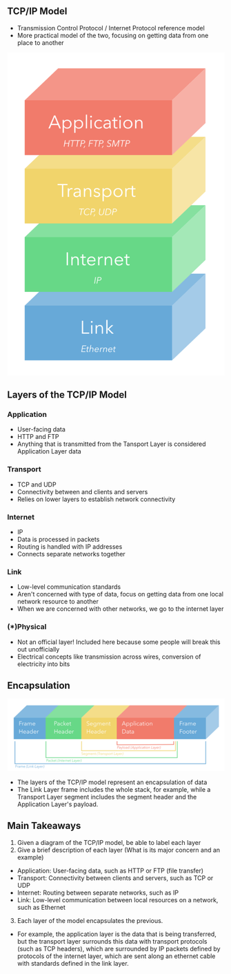 ## TCP/IP Model
- Transmission Control Protocol / Internet Protocol reference model
- More practical model of the two, focusing on getting data from one place to another

![tcp-ip model](./tcp-ip-model.svg)

## Layers of the TCP/IP Model
  ### Application
  - User-facing data
  - HTTP and FTP
  - Anything that is transmitted from the Tansport Layer is considered Application Layer data

  ### Transport
  - TCP and UDP
  - Connectivity between and clients and servers
  - Relies on lower layers to establish network connectivity

  ### Internet
  - IP
  - Data is processed in packets
  - Routing is handled with IP addresses
  - Connects separate networks together

  ### Link
  - Low-level communication standards
  - Aren't concerned with type of data, focus on getting data from one local network resource to another
  - When we are concerned with other networks, we go to the internet layer

  ### (*)Physical
  - Not an official layer! Included here because some people will break this out unofficially
  - Electrical concepts like transmission across wires, conversion of electricity into bits


## Encapsulation
![encapsulation](./encapsulation.svg)
- The layers of the TCP/IP model represent an encapsulation of data
- The Link Layer frame includes the whole stack, for example, while a Transport Layer segment includes the segment header and the Application Layer's payload.


## Main Takeaways
1. Given a diagram of the TCP/IP model, be able to label each layer
2. Give a brief description of each layer (What is its major concern and an example)
  - Application: User-facing data, such as HTTP or FTP (file transfer)
  - Transport: Connectivity between clients and servers, such as TCP or UDP
  - Internet: Routing between separate networks, such as IP
  - Link: Low-level communication between local resources on a network, such as Ethernet
3. Each layer of the model encapsulates the previous.
  - For example, the application layer is the data that is being transferred, but the transport layer surrounds this data with transport protocols (such as TCP headers), which are surrounded by IP packets defined by protocols of the internet layer, which are sent along an ethernet cable with standards defined in the link layer.